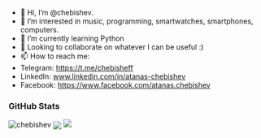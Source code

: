 - 👋 Hi, I’m @chebishev.
- 👀 I’m interested in music, programming, smartwatches, smartphones, computers.
- 🌱 I’m currently learning Python
- 💞️ Looking to collaborate on whatever I can be useful :)
- 📫 How to reach me: 
- Telegram: https://t.me/chebisheff
- LinkedIn: www.linkedin.com/in/atanas-chebishev
- Facebook: https://www.facebook.com/atanas.chebishev

### GitHub Stats
<img src="https://komarev.com/ghpvc/?username=chebishev&label=Profile%20views&color=0e75b6&style=flat" alt="chebishev" />
<img align="center" src="https://github-readme-stats.vercel.app/api/top-langs/?username=chebishev&layout=compact&hide_border=true" />
<img src="https://github-readme-streak-stats.herokuapp.com?user=chebishev&theme=cobalt&date_format=j%20M%5B%20Y%5D&background=000000&border=7536B2&stroke=9243DD&ring=89502D&fire=FF9554&currStreakNum=D280FF&sideNums=BC52FF&currStreakLabel=64EAE2&sideLabels=48A8A2&dates=A42EE5" />
<!---
chebishev/chebishev is a ✨ special ✨ repository because its `README.md` (this file) appears on your GitHub profile.
You can click the Preview link to take a look at your changes.
--->
